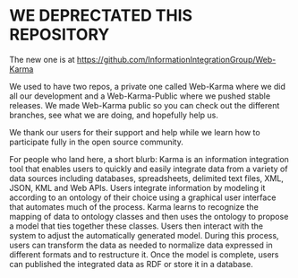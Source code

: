 WE DEPRECTATED THIS REPOSITORY
================================

The new one is at https://github.com/InformationIntegrationGroup/Web-Karma

We used to have two repos, a private one called Web-Karma where we did all our development and a Web-Karma-Public where we pushed stable releases.
We made Web-Karma public so you can check out the different branches, see what we are doing, and hopefully help us.

We thank our users for their support and help while we learn how to participate fully in the open source community.

For people who land here, a short blurb:
Karma is an information integration tool that enables users to quickly and easily integrate data from a variety of data sources including databases, spreadsheets, delimited text files, XML, JSON, KML and Web APIs. Users integrate information by modeling it according to an ontology of their choice using a graphical user interface that automates much of the process. Karma learns to recognize the mapping of data to ontology classes and then uses the ontology to propose a model that ties together these classes. Users then interact with the system to adjust the automatically generated model. During this process, users can transform the data as needed to normalize data expressed in different formats and to restructure it. Once the model is complete, users can published the integrated data as RDF or store it in a database.

